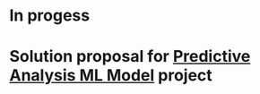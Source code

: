 # In progess
# Solution proposal for [Predictive Analysis ML Model](https://www.freelancer.com/projects/statistical-analysis/Predictive-Analysis-Model/details) project
